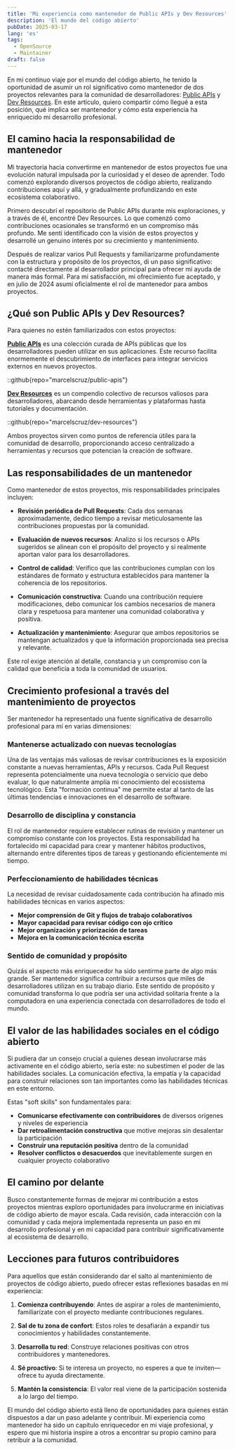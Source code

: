 ```yaml
---
title: 'Mi experiencia como mantenedor de Public APIs y Dev Resources'
description: 'El mundo del código abierto'
pubDate: 2025-03-17
lang: 'es'
tags: 
  - OpenSource
  - Maintainer
draft: false
---
```


En mi continuo viaje por el mundo del código abierto, he tenido la oportunidad de asumir un rol significativo como mantenedor de dos proyectos relevantes para la comunidad de desarrolladores: [Public APIs](https://publicapis.dev/) y [Dev Resources](https://devresourc.es/). En este artículo, quiero compartir cómo llegué a esta posición, qué implica ser mantenedor y cómo esta experiencia ha enriquecido mi desarrollo profesional.

## El camino hacia la responsabilidad de mantenedor

Mi trayectoria hacia convertirme en mantenedor de estos proyectos fue una evolución natural impulsada por la curiosidad y el deseo de aprender. Todo comenzó explorando diversos proyectos de código abierto, realizando contribuciones aquí y allá, y gradualmente profundizando en este ecosistema colaborativo.

Primero descubrí el repositorio de Public APIs durante mis exploraciones, y a través de él, encontré Dev Resources. Lo que comenzó como contribuciones ocasionales se transformó en un compromiso más profundo. Me sentí identificado con la visión de estos proyectos y desarrollé un genuino interés por su crecimiento y mantenimiento.

Después de realizar varios Pull Requests y familiarizarme profundamente con la estructura y propósito de los proyectos, di un paso significativo: contacté directamente al desarrollador principal para ofrecer mi ayuda de manera más formal. Para mi satisfacción, mi ofrecimiento fue aceptado, y en julio de 2024 asumí oficialmente el rol de mantenedor para ambos proyectos.

## ¿Qué son Public APIs y Dev Resources?

Para quienes no estén familiarizados con estos proyectos:

**[Public APIs](https://publicapis.dev/)** es una colección curada de APIs públicas que los desarrolladores pueden utilizar en sus aplicaciones. Este recurso facilita enormemente el descubrimiento de interfaces para integrar servicios externos en nuevos proyectos.

::github{repo="marcelscruz/public-apis"}

**[Dev Resources](https://devresourc.es/)** es un compendio colectivo de recursos valiosos para desarrolladores, abarcando desde herramientas y plataformas hasta tutoriales y documentación.

::github{repo="marcelscruz/dev-resources"}

Ambos proyectos sirven como puntos de referencia útiles para la comunidad de desarrollo, proporcionando acceso centralizado a herramientas y recursos que potencian la creación de software.

## Las responsabilidades de un mantenedor

Como mantenedor de estos proyectos, mis responsabilidades principales incluyen:

- **Revisión periódica de Pull Requests**: Cada dos semanas aproximadamente, dedico tiempo a revisar meticulosamente las contribuciones propuestas por la comunidad.
- **Evaluación de nuevos recursos**: Analizo si los recursos o APIs sugeridos se alinean con el propósito del proyecto y si realmente aportan valor para los desarrolladores.
- **Control de calidad**: Verifico que las contribuciones cumplan con los estándares de formato y estructura establecidos para mantener la coherencia de los repositorios.
- **Comunicación constructiva**: Cuando una contribución requiere modificaciones, debo comunicar los cambios necesarios de manera clara y respetuosa para mantener una comunidad colaborativa y positiva.

- **Actualización y mantenimiento**: Asegurar que ambos repositorios se mantengan actualizados y que la información proporcionada sea precisa y relevante.

Este rol exige atención al detalle, constancia y un compromiso con la calidad que beneficia a toda la comunidad de usuarios.

## Crecimiento profesional a través del mantenimiento de proyectos

Ser mantenedor ha representado una fuente significativa de desarrollo profesional para mí en varias dimensiones:

### Mantenerse actualizado con nuevas tecnologías

Una de las ventajas más valiosas de revisar contribuciones es la exposición constante a nuevas herramientas, APIs y recursos. Cada Pull Request representa potencialmente una nueva tecnología o servicio que debo evaluar, lo que naturalmente amplía mi conocimiento del ecosistema tecnológico. Esta "formación continua" me permite estar al tanto de las últimas tendencias e innovaciones en el desarrollo de software.

### Desarrollo de disciplina y constancia

El rol de mantenedor requiere establecer rutinas de revisión y mantener un compromiso constante con los proyectos. Esta responsabilidad ha fortalecido mi capacidad para crear y mantener hábitos productivos, alternando entre diferentes tipos de tareas y gestionando eficientemente mi tiempo.

### Perfeccionamiento de habilidades técnicas

La necesidad de revisar cuidadosamente cada contribución ha afinado mis habilidades técnicas en varios aspectos:

- **Mejor comprensión de Git y flujos de trabajo colaborativos**
- **Mayor capacidad para revisar código con ojo crítico**
- **Mejor organización y priorización de tareas**
- **Mejora en la comunicación técnica escrita**

### Sentido de comunidad y propósito

Quizás el aspecto más enriquecedor ha sido sentirme parte de algo más grande. Ser mantenedor significa contribuir a recursos que miles de desarrolladores utilizan en su trabajo diario. Este sentido de propósito y comunidad transforma lo que podría ser una actividad solitaria frente a la computadora en una experiencia conectada con desarrolladores de todo el mundo.

## El valor de las habilidades sociales en el código abierto

Si pudiera dar un consejo crucial a quienes desean involucrarse más activamente en el código abierto, sería este: no subestimen el poder de las habilidades sociales. La comunicación efectiva, la empatía y la capacidad para construir relaciones son tan importantes como las habilidades técnicas en este entorno.

Estas "soft skills" son fundamentales para:

- **Comunicarse efectivamente con contribuidores** de diversos orígenes y niveles de experiencia
- **Dar retroalimentación constructiva** que motive mejoras sin desalentar la participación
- **Construir una reputación positiva** dentro de la comunidad
- **Resolver conflictos o desacuerdos** que inevitablemente surgen en cualquier proyecto colaborativo

## El camino por delante

Busco constantemente formas de mejorar mi contribución a estos proyectos mientras exploro oportunidades para involucrarme en iniciativas de código abierto de mayor escala. Cada revisión, cada interacción con la comunidad y cada mejora implementada representa un paso en mi desarrollo profesional y en mi capacidad para contribuir significativamente al ecosistema de desarrollo.

## Lecciones para futuros contribuidores

Para aquellos que están considerando dar el salto al mantenimiento de proyectos de código abierto, puedo ofrecer estas reflexiones basadas en mi experiencia:

1. **Comienza contribuyendo**: Antes de aspirar a roles de mantenimiento, familiarízate con el proyecto mediante contribuciones regulares.

2. **Sal de tu zona de confort**: Estos roles te desafiarán a expandir tus conocimientos y habilidades constantemente.

3. **Desarrolla tu red**: Construye relaciones positivas con otros contribuidores y mantenedores.

4. **Sé proactivo**: Si te interesa un proyecto, no esperes a que te inviten—ofrece tu ayuda directamente.

5. **Mantén la consistencia**: El valor real viene de la participación sostenida a lo largo del tiempo.

El mundo del código abierto está lleno de oportunidades para quienes están dispuestos a dar un paso adelante y contribuir. Mi experiencia como mantenedor ha sido un capítulo enriquecedor en mi viaje profesional, y espero que mi historia inspire a otros a encontrar su propio camino para retribuir a la comunidad.
